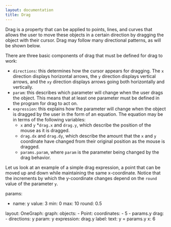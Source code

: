 ```yaml
---
layout: documentation
title: Drag
---
```


Drag is a property that can be applied to points, lines, and curves that allows the user to move these objects in a certain direction by dragging the object with their cursor. Drag may follow many directional patterns, as will be shown below. 

There are three basic components of drag that must be defined for drag to work: 
* `directions`: this determines how the cursor appears for dragging. The `x` direction displays horizontal arrows, the `y` direction displays vertical arrows, and the `xy` direction displays arrows going both horizontally and vertically. 
* `param`: this describes which parameter will change when the user drags the object. This means that at least one parameter must be defined in the program for drag to act on. 
* `expression`: this explains how the parameter will change when the object is dragged by the user in the form of an equation. The equation may be in terms of the following variables: 
    * `x` and `y`
    *`drag.x` and `drag.y`, which describe the position of the mouse as it is dragged. 
    * `drag.dx` and `drag.dy`, which describe the amount that the `x` and `y` coordinate have changed from their original position as the mouse is dragged. 
    * `params.param`, where `param` is the parameter being changed by the drag behavior. 

Let us look at an example of a simple drag expression, a point that can be moved up and down while maintaining the same x-coordinate. Notice that the increments by which the y-coordinate changes depend on the `round` value of the parameter `y`. 


<div width="500" height="425" class="codePreview">

params:
- name: y
  value: 3
  min: 0
  max: 10
  round: 0.5
  
layout:
  OneGraph:
    graph:
      objects:
      - Point:
         coordinates:
         - 5
         - params.y
         drag:
         - directions: y
           param: y
           expression: drag.y
         label:
            text: y = params.y
            x: 6


          

</div>


